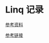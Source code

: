 # Linq 记录



[参考资料](http://www.tutorialsteacher.com/linq/linq-projection-operators)

[参考链接](https://docs.microsoft.com/zh-tw/dotnet/csharp/linq/)





